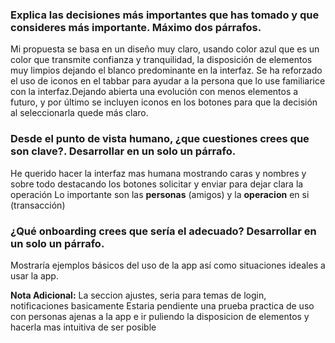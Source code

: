 
### Explica las decisiones más importantes que has tomado y que consideres más importante. Máximo dos párrafos.


Mi propuesta se basa en un diseño muy claro, usando color azul que es un color que transmite confianza y tranquilidad, la disposición de elementos muy limpios dejando el blanco predominante en la interfaz. Se ha reforzado el uso de iconos en el tabbar para ayudar a la persona que lo use familiarice con la interfaz.Dejando abierta una evolución con menos elementos a futuro, y por último se incluyen iconos en los botones para que la decisión al seleccionarla quede más claro.



### Desde el punto de vista humano, ¿que cuestiones crees que son clave?. Desarrollar en un solo un párrafo.

He querido hacer la interfaz  mas humana mostrando  caras y nombres y sobre todo destacando los botones solicitar y enviar para dejar clara la operación
Lo importante son las **personas** (amigos) y la **operacion** en si (transacción)


### ¿Qué onboarding crees que sería el adecuado? Desarrollar en un solo un párrafo.

Mostraría ejemplos básicos del uso de la app así como  situaciones ideales a usar la app.

**Nota Adicional:**
La seccion ajustes, seria para temas de login, notificaciones basicamente
Estaria pendiente una prueba practica de uso con personas ajenas a la app e ir puliendo la disposicion de elementos y hacerla mas intuitiva de ser posible






